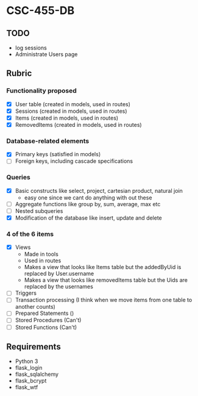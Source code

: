# CSC-455-DB
## TODO
 * log sessions
 * Administrate Users page

## Rubric
### Functionality proposed
 * [X] User table (created in models, used in routes)
 * [X] Sessions (created in models, used in routes)
 * [X] Items (created in models, used in routes)
 * [X] RemovedItems (created in models, used in routes)

### Database-related elements
 * [X] Primary keys (satisfied in models)
 * [ ] Foreign keys, including cascade specifications

### Queries
 * [X] Basic constructs like select, project, cartesian product, natural join
      * easy one since we cant do anything with out these
 * [ ] Aggregate functions like group by, sum, average, max etc 
 * [ ] Nested subqueries
 * [X] Modification of the database like insert, update and delete
 
### 4 of the 6 items
 * [X] Views
    * Made in tools
    * Used in routes
    * Makes a view that looks like Items table but the addedByUid is replaced by User.username
    * Makes a view that looks like removedItems table but the Uids are replaced by the usernames
 * [ ] Triggers 
 * [ ] Transaction processing (I think when we move items from one table to another counts)
 * [ ] Prepared Statements ()
 * [ ] Stored Procedures (Can't)
 * [ ] Stored Functions (Can't)

## Requirements
 * Python 3
  * flask_login
  * flask_sqlalchemy
  * flask_bcrypt
  * flask_wtf


